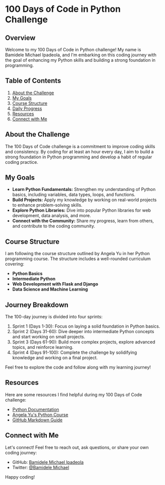 # 100 Days of Code in Python Challenge

## Overview

Welcome to my 100 Days of Code in Python challenge! My name is Bamidele Michael Ipadeola, and I'm embarking on this coding journey with the goal of enhancing my Python skills and building a strong foundation in programming.

## Table of Contents

1. [About the Challenge](#about-the-challenge)
2. [My Goals](#my-goals)
3. [Course Structure](#course-structure)
4. [Daily Progress](#daily-progress)
5. [Resources](#resources)
6. [Connect with Me](#connect-with-me)

## About the Challenge

The 100 Days of Code challenge is a commitment to improve coding skills and consistency. By coding for at least an hour every day, I aim to build a strong foundation in Python programming and develop a habit of regular coding practice.

## My Goals

- **Learn Python Fundamentals:** Strengthen my understanding of Python basics, including variables, data types, loops, and functions.
- **Build Projects:** Apply my knowledge by working on real-world projects to enhance problem-solving skills.
- **Explore Python Libraries:** Dive into popular Python libraries for web development, data analysis, and more.
- **Connect with the Community:** Share my progress, learn from others, and contribute to the coding community.

## Course Structure

I am following the course structure outlined by Angela Yu in her Python programming course. The structure includes a well-rounded curriculum covering:

- **Python Basics**
- **Intermediate Python**
- **Web Development with Flask and Django**
- **Data Science and Machine Learning**

## Journey Breakdown
The 100-day journey is divided into four sprints:

1. Sprint 1 (Days 1-30): Focus on laying a solid foundation in Python basics.
2. Sprint 2 (Days 31-60): Dive deeper into intermediate Python concepts and start working on small projects.
3. Sprint 3 (Days 61-90): Build more complex projects, explore advanced topics, and reinforce learning.
4. Sprint 4 (Days 91-100): Complete the challenge by solidifying knowledge and working on a final project.

Feel free to explore the code and follow along with my learning journey!


## Resources

Here are some resources I find helpful during my 100 Days of Code challenge:

- [Python Documentation](https://docs.python.org/3/)
- [Angela Yu's Python Course](https://www.udemy.com/course/100-days-of-code/)
- [GitHub Markdown Guide](https://guides.github.com/features/mastering-markdown/)

## Connect with Me

Let's connect! Feel free to reach out, ask questions, or share your own coding journey:

- GitHub: [Bamidele Michael Ipadeola](https://github.com/obamtechnetworks)
- Twitter: [@Bamidele Michael](https://twitter.com/_obamidele)

Happy coding!
